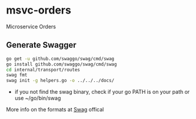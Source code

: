 # msvc-orders

Microservice Orders

## Generate Swagger

```bash
go get -u github.com/swaggo/swag/cmd/swag
go install github.com/swaggo/swag/cmd/swag
cd internal/transport/routes
swag fmt
swag init -g helpers.go -o ../../../docs/
```

- if you not find the swag binary, check if your go PATH is on your path or use ~/go/bin/swag

More info on the formats at [Swag](https://github.com/swaggo/swag?tab=readme-ov-file#api-operation) offical
